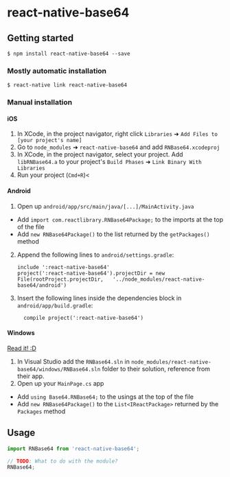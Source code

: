 
# react-native-base64

## Getting started

`$ npm install react-native-base64 --save`

### Mostly automatic installation

`$ react-native link react-native-base64`

### Manual installation


#### iOS

1. In XCode, in the project navigator, right click `Libraries` ➜ `Add Files to [your project's name]`
2. Go to `node_modules` ➜ `react-native-base64` and add `RNBase64.xcodeproj`
3. In XCode, in the project navigator, select your project. Add `libRNBase64.a` to your project's `Build Phases` ➜ `Link Binary With Libraries`
4. Run your project (`Cmd+R`)<

#### Android

1. Open up `android/app/src/main/java/[...]/MainActivity.java`
  - Add `import com.reactlibrary.RNBase64Package;` to the imports at the top of the file
  - Add `new RNBase64Package()` to the list returned by the `getPackages()` method
2. Append the following lines to `android/settings.gradle`:
  	```
  	include ':react-native-base64'
  	project(':react-native-base64').projectDir = new File(rootProject.projectDir, 	'../node_modules/react-native-base64/android')
  	```
3. Insert the following lines inside the dependencies block in `android/app/build.gradle`:
  	```
      compile project(':react-native-base64')
  	```

#### Windows
[Read it! :D](https://github.com/ReactWindows/react-native)

1. In Visual Studio add the `RNBase64.sln` in `node_modules/react-native-base64/windows/RNBase64.sln` folder to their solution, reference from their app.
2. Open up your `MainPage.cs` app
  - Add `using Base64.RNBase64;` to the usings at the top of the file
  - Add `new RNBase64Package()` to the `List<IReactPackage>` returned by the `Packages` method


## Usage
```javascript
import RNBase64 from 'react-native-base64';

// TODO: What to do with the module?
RNBase64;
```
  